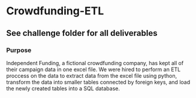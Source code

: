 # Crowdfunding-ETL
## See challenge folder for all deliverables 

### Purpose
Independent Funding, a fictional crowdfunding company, has kept all of their campaign data in one excel file. We were hired to perform an ETL proccess on the data to extract data from the excel file using python, transform the data into smaller tables connected by foreign keys, and load the newly created tables into a SQL database. 
